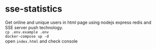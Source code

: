 # sse-statistics
Get online and unique users in html page using nodejs express redis and SSE server push technology. \
`cp .env.example .env` \
`docker-compose up -d` \
open `index.html` and check console 
